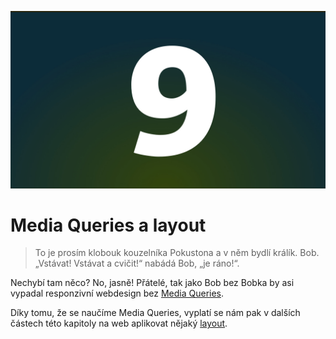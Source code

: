 ![Kapitola 9](dist/images/original/numbers/009.jpg)

# Media Queries a layout

> To je prosím klobouk kouzelníka Pokustona a v něm bydlí králík. Bob.  „Vstávat! Vstávat a cvičit!“ nabádá Bob, „je ráno!“.

Nechybí tam něco? No, jasně! Přátelé, tak jako Bob bez Bobka by asi vypadal responzivní webdesign bez [Media Queries](css3-media-queries.md).

Díky tomu, že se naučíme Media Queries, vyplatí se nám pak v dalších částech této kapitoly na web aplikovat nějaký [layout](responzivni-layout.md). 
